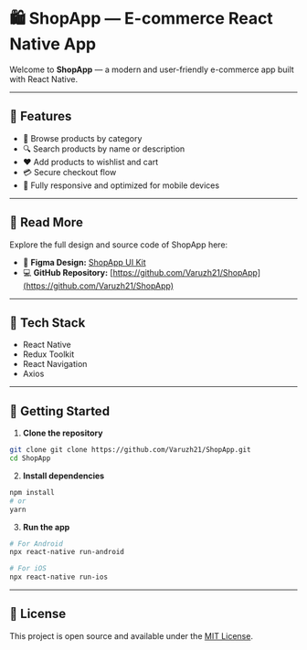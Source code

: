 # 🛍️ ShopApp — E-commerce React Native App

Welcome to **ShopApp** — a modern and user-friendly e-commerce app built with React Native.

---

## 🚀 Features

- 🛒 Browse products by category  
- 🔍 Search products by name or description  
- ❤️ Add products to wishlist and cart  
- 💳 Secure checkout flow  
- 📱 Fully responsive and optimized for mobile devices  

---

## 🔗 Read More

Explore the full design and source code of ShopApp here:

- 🎨 **Figma Design:** [ShopApp UI Kit](https://www.figma.com/file/YourFigmaFileLink)  
- 💻 **GitHub Repository:** [https://github.com/Varuzh21/ShopApp](https://github.com/Varuzh21/ShopApp)

---

## 🧩 Tech Stack

- React Native  
- Redux Toolkit  
- React Navigation  
- Axios  

---

## 🚀 Getting Started

1. **Clone the repository**

```bash
git clone git clone https://github.com/Varuzh21/ShopApp.git
cd ShopApp
```

2. **Install dependencies**

```bash
npm install
# or
yarn
```

3. **Run the app**

```bash
# For Android
npx react-native run-android

# For iOS
npx react-native run-ios
```

---

## 📄 License

This project is open source and available under the [MIT License](LICENSE).
